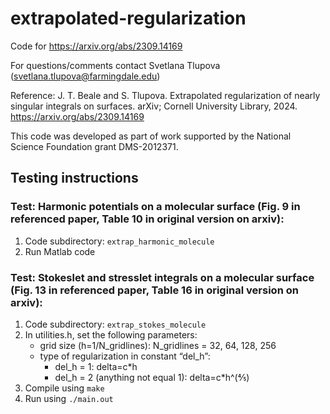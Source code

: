 # extrapolated-regularization
Code for https://arxiv.org/abs/2309.14169

For questions/comments contact Svetlana Tlupova (svetlana.tlupova@farmingdale.edu) 

Reference:
J. T. Beale and S. Tlupova. Extrapolated regularization of nearly singular integrals on surfaces. arXiv; Cornell University Library, 2024. https://arxiv.org/abs/2309.14169

This code was developed as part of work supported by the National Science Foundation grant DMS-2012371.

## Testing instructions

### Test: Harmonic potentials on a molecular surface (Fig. 9 in referenced paper, Table 10 in original version on arxiv):

1.	Code subdirectory: `extrap_harmonic_molecule`
2.	Run Matlab code

### Test: Stokeslet and stresslet integrals on a molecular surface (Fig. 13 in referenced paper, Table 16 in original version on arxiv):

1.	Code subdirectory: `extrap_stokes_molecule`
2.	In utilities.h, set the following parameters:
    * grid size (h=1/N_gridlines): N_gridlines = 32, 64, 128, 256
    * type of regularization in constant “del_h”:
        * del_h = 1:  delta=c*h
        * del_h = 2 (anything not equal 1):  delta=c*h^(⅘)
3.  Compile using `make`
4.  Run using `./main.out`
